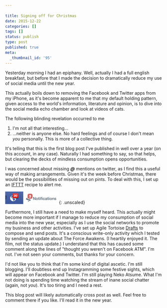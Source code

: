 ```yaml
---

title: Signing off for Christmas
date: 2015-12-22
categories: []
tags: []
status: publish
type: post
published: true
meta:
  _thumbnail_id: '95'
---
```



Yesterday morning I had an epiphany. Well, actually I had a full english
breakfast, but before that I made the decision to dramatically reduce my
use of social media until the new year.

This actually boils down to removing the Facebook and Twitter apps from my
iPhone, as it's become apparent to me that my default holding pattern, given
access to the world's information, literature and opinion, is to dive into
the social media echo chamber and look at videos of cats.

The following blinding revelation occurred to me

1. I'm not all that interesting...
2. ...neither is anyone else. No hard feelings and of course I don't mean
   _you_ personally. This is more of a collective thing.

It's telling that this is the first blog post I've published in well over a
year (on this account, in any case). Naturally I had something to say, so
that helps, but clearing the decks of mindless consumption opens
opportunities.

I was concerned about missing **_@_** mentions on twitter, as I find this
a useful way of making arrangements. Given it's the week before Christmas,
there would be the possibilities of missing out on pints. To deal with this,
I set up an [IFTTT][IFTTT] recipe to alert me.

[IFTTT]: https://ifttt.com

![I wonder what they can be...][UPDATES]{: .unscaled}

[UPDATES]: /squarespace_images/updateio.png "I wonder what they can be..."

Furthermore, I still have a need to make myself heard. This actually might
become more important if I manage to reduce my consumption of social media
into the new year, especially as I use the social networks to promote my
business and other activities. I've set up Agile Tortoise [Drafts][DRAFTS]
to compose and send posts. It's a conscious write-only activity which I
tested by sending an update about The Force Awakens. (I heartily enjoyed
it. The film, not the status update.) I understand that this has caused
some comment along the lines of "thought you weren't on Facebook ATM".
I'm not. I've not seen your comments, but thanks for your concern.

[DRAFTS]: http://agiletortoise.com/drafts/

I'd not like you to think that I'm some kind of digital ascetic. I'm still
blogging. I'll doubtless end up Instagramming some festive sights, which
will appear on Facebook and Twitter. I'm still playing Neko Atsume. What
I'm not doing is spending time watching the stream of inane social chatter
(again, not _you_). It's too tiring and I need a rest.

This blog post will likely automatically cross post as well. Feel free to
comment there if you like. I'll read it in the new year.
